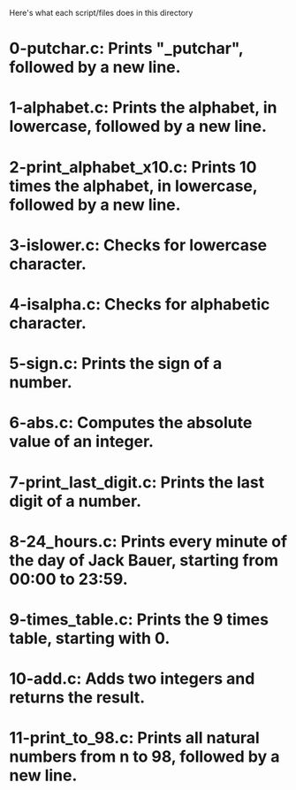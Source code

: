 Here's what each script/files does in this directory
# 0-putchar.c: Prints "_putchar", followed by a new line.
# 1-alphabet.c: Prints the alphabet, in lowercase, followed by a new line.
# 2-print_alphabet_x10.c: Prints 10 times the alphabet, in lowercase, followed by a new line.
# 3-islower.c: Checks for lowercase character. 
# 4-isalpha.c: Checks for alphabetic character. 
# 5-sign.c: Prints the sign of a number.
# 6-abs.c: Computes the absolute value of an integer.
# 7-print_last_digit.c: Prints the last digit of a number.
# 8-24_hours.c: Prints every minute of the day of Jack Bauer, starting from 00:00 to 23:59.
# 9-times_table.c: Prints the 9 times table, starting with 0.
# 10-add.c: Adds two integers and returns the result.
# 11-print_to_98.c: Prints all natural numbers from n to 98, followed by a new line.
